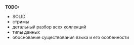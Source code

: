 **TODO:**

- SOLID
- стримы
- детальный разбор всех коллекций
- типы данных
- обоснование существования языка и его особенности